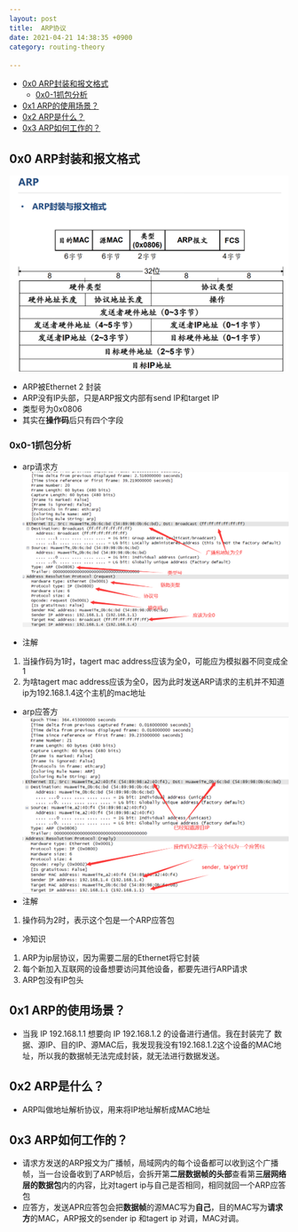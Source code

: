 ```yaml
---
layout: post
title:  ARP协议
date: 2021-04-21 14:38:35 +0900
category: routing-theory

---
```

<!-- TOC -->

- [0x0 ARP封装和报文格式](#0x0-arp封装和报文格式)
    - [0x0-1抓包分析](#0x0-1抓包分析)
- [0x1 ARP的使用场景？](#0x1-arp的使用场景)
- [0x2 ARP是什么？](#0x2-arp是什么)
- [0x3 ARP如何工作的？](#0x3-arp如何工作的)

<!-- /TOC -->
## 0x0 ARP封装和报文格式

![](/images/20210421-3.png)

- ARP被Ethernet 2 封装
- ARP没有IP头部，只是ARP报文内部有send IP和target IP
- 类型号为0x0806
- 其实在**操作码**后只有四个字段
### 0x0-1抓包分析
- arp请求方
![](/images/20210421-2.png)

- 注解

1. 当操作码为1时，tagert mac address应该为全0，可能应为模拟器不同变成全1
2. 为啥tagert mac address应该为全0，因为此时发送ARP请求的主机并不知道ip为192.168.1.4这个主机的mac地址

- arp应答方
![](/images/20210421-4.png)
- 注解
1. 操作码为2时，表示这个包是一个ARP应答包

- 冷知识
1. ARP为ip层协议，因为需要二层的Ethernet将它封装
2. 每个新加入互联网的设备想要访问其他设备，都要先进行ARP请求
3. ARP包没有IP包头

## 0x1 ARP的使用场景？

- 当我 IP 192.168.1.1 想要向 IP 192.168.1.2 的设备进行通信。我在封装完了 数据、源IP、目的IP、源MAC后，我发现我没有192.168.1.2这个设备的MAC地址，所以我的数据帧无法完成封装，就无法进行数据发送。

## 0x2 ARP是什么？

- ARP叫做地址解析协议，用来将IP地址解析成MAC地址

## 0x3 ARP如何工作的？

- 请求方发送的ARP报文为广播帧，局域网内的每个设备都可以收到这个广播帧，当一台设备收到了ARP帧后，会拆开第**二层数据帧的头部**查看第**三层网络层的数据包**内的内容，比对tagert ip与自己是否相同，相同就回一个ARP应答包
- 应答方，发送APR应答包会把**数据帧**的源MAC写为**自己**，目的MAC写为**请求方**的MAC，ARP报文的sender ip 和tagert ip 对调，MAC对调。
